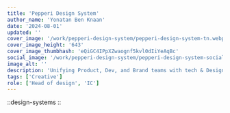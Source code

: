 ```yaml
---
title: 'Pepperi Design System'
author_name: 'Yonatan Ben Knaan'
date: '2024-08-01'
updated: ''
cover_image: '/work/pepperi-design-system/pepperi-design-system-tn.webp'
cover_image_height: '643'
cover_image_thumbhash: 'eQiGC4IPpXZwaognf5kvl0dIiYeAqBc'
social_image: '/work/pepperi-design-system/pepperi-design-system-social.jpg'
image_alt: ''
description: 'Unifying Product, Dev, and Brand teams with tech & Design-Thinking'
tags: ['Creative']
role: ['Head of design', 'IC']
---
```


::design-systems
::